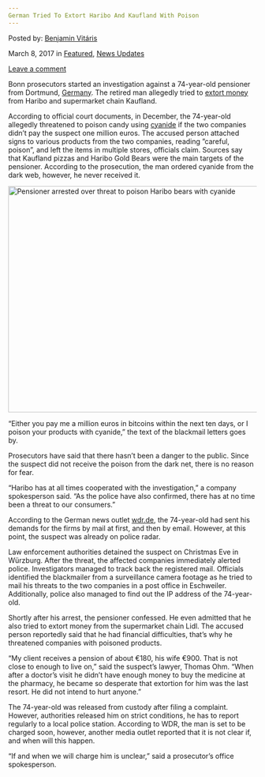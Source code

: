 ```yaml
---
German Tried To Extort Haribo And Kaufland With Poison
---
```

<article class="post-listing post-18497 post type-post status-publish format-standard has-post-thumbnail hentry 
 tag-extort tag-german tag-haribo tag-kaufland tag-poison">
    
<div class="post-inner">
    
    
    
<span>Posted by: <a href="https://www.deepdotweb.com/author/benjaminvi/" title="">Benjamin Vitáris </a></span>
    
    
<span>March 8, 2017</span>
<span>in <a href="https://www.deepdotweb.com/category/deepdot-news/" rel="category tag">Featured</a>, <a href="https://www.deepdotweb.com/category/news-updates/" rel="category tag">News Updates</a></span>
    
<span><a href="https://www.deepdotweb.com/2017/03/08/german-tried-extort-haribo-kaufland-poison/#respond">Leave a comment</a></span>
</p>        
<p>Bonn prosecutors started an investigation against a 74-year-old pensioner from Dortmund, <a href="https://www.deepdotweb.com/tag/germany/">Germany</a>. The retired man allegedly tried to <a href="https://www.thelocal.de/20170217/pensioner-arrested-over-threat-to-poison-haribo-bears-with-cyanide">extort money</a> from Haribo and supermarket chain Kaufland.</p>
<p>According to official court documents, in December, the 74-year-old allegedly threatened to poison candy using <a href="https://www.deepdotweb.com/tag/cyanide/">cyanide</a> if the two companies didn’t pay the suspect one million euros. The accused person attached signs to various products from the two companies, reading ”careful, poison”, and left the items in multiple stores, officials claim. Sources say that Kaufland pizzas and Haribo Gold Bears were the main targets of the pensioner. According to the prosecution, the man ordered cyanide from the dark web, however, he never received it.</p>
<p><img class="wp-image-18502 aligncenter" src="/imgs/2017/03/pensioner-arrested-over-threat-to-poison-haribo-be.jpeg" alt="Pensioner arrested over threat to poison Haribo bears with cyanide" width="687" height="458" srcset="/imgs/2017/03/pensioner-arrested-over-threat-to-poison-haribo-be.jpeg 1000w, /imgs/2017/03/pensioner-arrested-over-threat-to-poison-haribo-be-300x200.jpeg 300w" sizes="(max-width: 687px) 100vw, 687px" /></p>
<p>&#8220;Either you pay me a million euros in bitcoins within the next ten days, or I poison your products with cyanide,&#8221; the text of the blackmail letters goes by.</p>
<p>Prosecutors have said that there hasn’t been a danger to the public. Since the suspect did not receive the poison from the dark net, there is no reason for fear.</p>
<p>“Haribo has at all times cooperated with the investigation,” a company spokesperson said. “As the police have also confirmed, there has at no time been a threat to our consumers.”</p>
<p>According to the German news outlet <a href="http://www1.wdr.de/nachrichten/rheinland/haribo-kaufland-erpressung-100.html">wdr.de</a>, the 74-year-old had sent his demands for the firms by mail at first, and then by email. However, at this point, the suspect was already on police radar.</p>
<p>Law enforcement authorities detained the suspect on Christmas Eve in Würzburg. After the threat, the affected companies immediately alerted police. Investigators managed to track back the registered mail. Officials identified the blackmailer from a surveillance camera footage as he tried to mail his threats to the two companies in a post office in Eschweiler. Additionally, police also managed to find out the IP address of the 74-year-old.</p>
<p>Shortly after his arrest, the pensioner confessed. He even admitted that he also tried to extort money from the supermarket chain Lidl. The accused person reportedly said that he had financial difficulties, that’s why he threatened companies with poisoned products.</p>
<p>&#8220;My client receives a pension of about €180, his wife €900. That is not close to enough to live on,&#8221; said the suspect&#8217;s lawyer, Thomas Ohm. &#8220;When after a doctor&#8217;s visit he didn&#8217;t have enough money to buy the medicine at the pharmacy, he became so desperate that extortion for him was the last resort. He did not intend to hurt anyone.&#8221;</p>
<p>The 74-year-old was released from custody after filing a complaint. However, authorities released him on strict conditions, he has to report regularly to a local police station. According to WDR, the man is set to be charged soon, however, another media outlet reported that it is not clear if, and when will this happen.</p>
<p>“If and when we will charge him is unclear,” said a prosecutor’s office spokesperson.</p>
    
    
</div><!-- .entry /-->
<span style="display:none"><a href="https://www.deepdotweb.com/tag/extort/" rel="tag">extort</a> <a href="https://www.deepdotweb.com/tag/german/" rel="tag">german</a> <a href="https://www.deepdotweb.com/tag/haribo/" rel="tag">haribo</a> <a href="https://www.deepdotweb.com/tag/kaufland/" rel="tag">kaufland</a> <a href="https://www.deepdotweb.com/tag/poison/" rel="tag">poison</a></span>				<span style="display:none" class="updated">2017-03-08<a href="https://www.deepdotweb.com/author/benjaminvi/" title="Posts by Benjamin Vitáris" rel="author">Benjamin Vitáris</a></strong></div>
    
    
</div><!-- .post-inner -->
</article><!-- .post-listing -->

